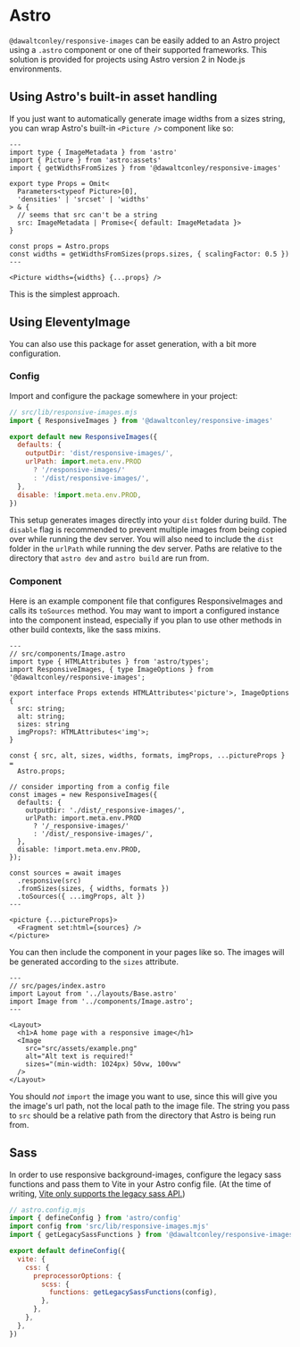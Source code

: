 # Astro

`@dawaltconley/responsive-images` can be easily added to an Astro project using
a `.astro` component or one of their supported frameworks. This solution is
provided for projects using Astro version 2 in Node.js environments.

## Using Astro's built-in asset handling

If you just want to automatically generate image widths from a sizes string, you
can wrap Astro's built-in `<Picture />` component like so:

```astro
---
import type { ImageMetadata } from 'astro'
import { Picture } from 'astro:assets'
import { getWidthsFromSizes } from '@dawaltconley/responsive-images'

export type Props = Omit<
  Parameters<typeof Picture>[0],
  'densities' | 'srcset' | 'widths'
> & {
  // seems that src can't be a string
  src: ImageMetadata | Promise<{ default: ImageMetadata }>
}

const props = Astro.props
const widths = getWidthsFromSizes(props.sizes, { scalingFactor: 0.5 })
---

<Picture widths={widths} {...props} />
```

This is the simplest approach.

## Using EleventyImage

You can also use this package for asset generation, with a bit more
configuration.

### Config

Import and configure the package somewhere in your project:

```javascript
// src/lib/responsive-images.mjs
import { ResponsiveImages } from '@dawaltconley/responsive-images'

export default new ResponsiveImages({
  defaults: {
    outputDir: 'dist/responsive-images/',
    urlPath: import.meta.env.PROD
      ? '/responsive-images/'
      : '/dist/responsive-images/',
  },
  disable: !import.meta.env.PROD,
})
```

This setup generates images directly into your `dist` folder during build. The
`disable` flag is recommended to prevent multiple images from being copied over
while running the dev server. You will also need to include the `dist` folder in
the `urlPath` while running the dev server. Paths are relative to the directory
that `astro dev` and `astro build` are run from.

### Component

Here is an example component file that configures ResponsiveImages and calls its
`toSources` method. You may want to import a configured instance into the
component instead, especially if you plan to use other methods in other build
contexts, like the sass mixins.

```astro
---
// src/components/Image.astro
import type { HTMLAttributes } from 'astro/types';
import ResponsiveImages, { type ImageOptions } from '@dawaltconley/responsive-images';

export interface Props extends HTMLAttributes<'picture'>, ImageOptions {
  src: string;
  alt: string;
  sizes: string
  imgProps?: HTMLAttributes<'img'>;
}

const { src, alt, sizes, widths, formats, imgProps, ...pictureProps } =
  Astro.props;

// consider importing from a config file
const images = new ResponsiveImages({
  defaults: {
    outputDir: './dist/_responsive-images/',
    urlPath: import.meta.env.PROD
      ? '/_responsive-images/'
      : '/dist/_responsive-images/',
  },
  disable: !import.meta.env.PROD,
});

const sources = await images
  .responsive(src)
  .fromSizes(sizes, { widths, formats })
  .toSources({ ...imgProps, alt })
---

<picture {...pictureProps}>
  <Fragment set:html={sources} />
</picture>
```

You can then include the component in your pages like so. The images will be
generated according to the `sizes` attribute.

```astro
---
// src/pages/index.astro
import Layout from '../layouts/Base.astro'
import Image from '../components/Image.astro';
---

<Layout>
  <h1>A home page with a responsive image</h1>
  <Image
    src="src/assets/example.png"
    alt="Alt text is required!"
    sizes="(min-width: 1024px) 50vw, 100vw"
  />
</Layout>
```

You should _not_ `import` the image you want to use, since this will give you
the image's url path, not the local path to the image file. The string you pass
to `src` should be a relative path from the directory that Astro is being run
from.

## Sass

In order to use responsive background-images, configure the legacy sass
functions and pass them to Vite in your Astro config file. (At the time of
writing,
[Vite only supports the legacy sass API.](https://github.com/vitejs/vite/pull/7170))

```javascript
// astro.config.mjs
import { defineConfig } from 'astro/config'
import config from 'src/lib/responsive-images.mjs'
import { getLegacySassFunctions } from '@dawaltconley/responsive-images/sass'

export default defineConfig({
  vite: {
    css: {
      preprocessorOptions: {
        scss: {
          functions: getLegacySassFunctions(config),
        },
      },
    },
  },
})
```
